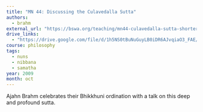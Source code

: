 ```yaml
---
title: "MN 44: Discussing the Culavedalla Sutta"
authors:
  - brahm
external_url: "https://bswa.org/teaching/mn44-culavedalla-sutta-shorter-series-questions-answers-ajahn-brahm/"
drive_links:
  - "https://drive.google.com/file/d/1h5NS0tBuNuGuyLB0iDR6AJvqiaO3_FAE/view?usp=drivesdk"
course: philosophy
tags:
  - nuns
  - nibbana
  - samatha
year: 2009
month: oct
---
```


Ajahn Brahm celebrates their Bhikkhuni ordination with a talk on this deep and profound sutta.

